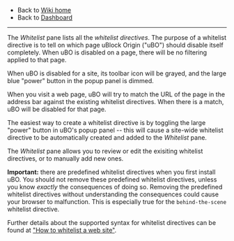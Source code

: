 - Back to [Wiki home](https://github.com/gorhill/uBlock/wiki)
- Back to [Dashboard](https://github.com/gorhill/uBlock/wiki/Dashboard)

***

The _Whitelist_ pane lists all the _whitelist directives_. The purpose of a whitelist directive is to tell on which page uBlock Origin ("uBO") should disable itself completely. When uBO is disabled on a page, there will be no filtering applied to that page.

When uBO is disabled for a site, its toolbar icon will be grayed, and the large blue "power" button in the popup panel is dimmed.

When you visit a web page, uBO will try to match the URL of the page in the address bar against the existing whitelist directives. When there is a match, uBO will be disabled for that page.

The easiest way to create a whitelist directive is by toggling the large "power" button in uBO's popup panel -- this will cause a site-wide whitelist directive to be automatically created and added to the _Whitelist_ pane.

The _Whitelist_ pane allows you to review or edit the exisiting whitelist directives, or to manually add new ones.

**Important:** there are predefined whitelist directives when you first install uBO. You should not remove these predefined whitelist directives, unless you know _exactly_ the consequences of doing so. Removing the predefined whitelist directives without understanding the consequences could cause your browser to malfunction. This is especially true for the `behind-the-scene` whitelist directive.

Further details about the supported syntax for whitelist directives can be found at ["How to whitelist a web site"](https://github.com/gorhill/uBlock/wiki/How-to-whitelist-a-web-site).